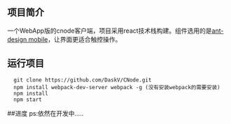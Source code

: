 ## 项目简介
一个WebApp版的cnode客户端，项目采用react技术栈构建。组件选用的是[ant-design mobile](https://mobile.ant.design/index-cn)，让界面更适合触控操作。

## 运行项目
```
  git clone https://github.com/DaskV/CNode.git
  npm install webpack-dev-server webpack -g (没有安装webpack的需要安装)
  npm install
  npm start
```

##进度
ps:依然在开发中.....